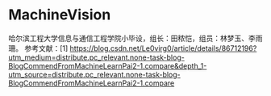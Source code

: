 # MachineVision
哈尔滨工程大学信息与通信工程学院小毕设，组长：田秾恺，组员：林梦玉、李雨珊。
参考文献：[1] https://blog.csdn.net/Le0virg0/article/details/86712196?utm_medium=distribute.pc_relevant.none-task-blog-BlogCommendFromMachineLearnPai2-1.compare&depth_1-utm_source=distribute.pc_relevant.none-task-blog-BlogCommendFromMachineLearnPai2-1.compare
